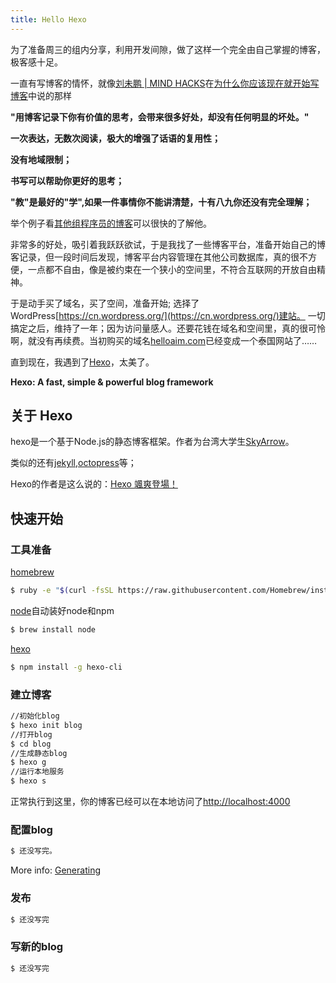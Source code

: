 ```yaml
---
title: Hello Hexo
---
```

为了准备周三的组内分享，利用开发间隙，做了这样一个完全由自己掌握的博客，极客感十足。


一直有写博客的情怀，就像[刘未鹏 | MIND HACKS](http://mindhacks.cn)在[为什么你应该现在就开始写博客](http://mindhacks.cn/2009/02/15/why-you-should-start-blogging-now/)中说的那样


**"用博客记录下你有价值的思考，会带来很多好处，却没有任何明显的坏处。"**

**一次表达，无数次阅读，极大的增强了话语的复用性；**

**没有地域限制；**

**书写可以帮助你更好的思考；**

**"教"是最好的"学",如果一件事情你不能讲清楚，十有八九你还没有完全理解；**

举个例子看[其他组程序员的博客](http://blog.csdn.net/woaifen3344/article/details/50498847)可以很快的了解他。

非常多的好处，吸引着我跃跃欲试，于是我找了一些博客平台，准备开始自己的博客记录，但一段时间后发现，博客平台内容管理在其他公司数据库，真的很不方便，一点都不自由，像是被约束在一个狭小的空间里，不符合互联网的开放自由精神。

于是动手买了域名，买了空间，准备开始;
选择了WordPress[https://cn.wordpress.org/](https://cn.wordpress.org/)建站。
一切搞定之后，维持了一年；因为访问量感人。还要花钱在域名和空间里，真的很可怜啊，就没有再续费。当初购买的域名[helloaim.com](http://www.helloaim.com)已经变成一个泰国网站了……

直到现在，我遇到了[Hexo](https://hexo.io/)，太美了。

**Hexo: A fast, simple & powerful blog framework**

## 关于 Hexo
hexo是一个基于Node.js的静态博客框架。作者为台湾大学生[SkyArrow](https://twitter.com/tommy351)。

类似的还有[jekyll](http://jekyll.bootcss.com/),[octopress](http://octopress.org/)等；

Hexo的作者是这么说的：[Hexo 颯爽登場！](https://zespia.tw/blog/2012/10/11/hexo-debut/)


## 快速开始

### 工具准备
[homebrew](http://brew.sh/index_zh-cn.html)
``` bash
$ ruby -e "$(curl -fsSL https://raw.githubusercontent.com/Homebrew/install/master/install)"
```
[node](https://nodejs.org)自动装好node和npm
``` bash
$ brew install node
```
[hexo](http://www.hexo.io/)
``` bash
$ npm install -g hexo-cli
```
### 建立博客

``` bash
//初始化blog
$ hexo init blog
//打开blog
$ cd blog
//生成静态blog
$ hexo g
//运行本地服务
$ hexo s
```
正常执行到这里，你的博客已经可以在本地访问了[http://localhost:4000](http://localhost:4000)

### 配置blog

``` bash
$ 还没写完。
```

More info: [Generating](https://hexo.io/docs/generating.html)

### 发布

``` bash
$ 还没写完
```

### 写新的blog
``` bash
$ 还没写完
```